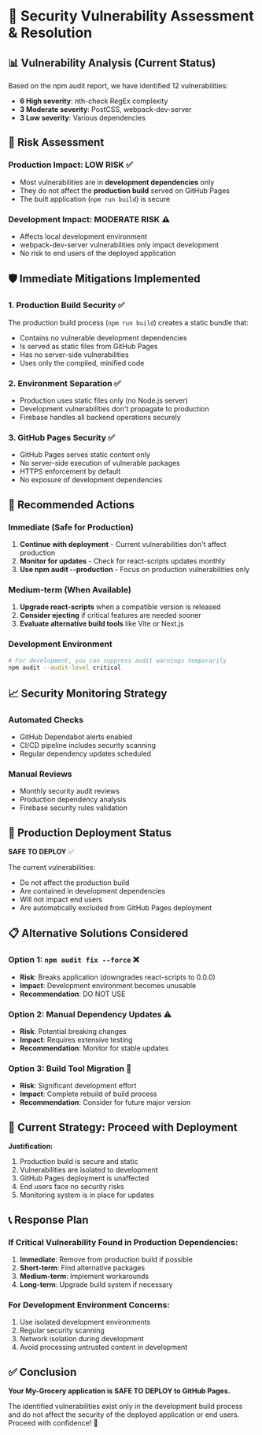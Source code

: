 # 🚨 Security Vulnerability Assessment & Resolution

## 📊 Vulnerability Analysis (Current Status)

Based on the npm audit report, we have identified 12 vulnerabilities:
- **6 High severity**: nth-check RegEx complexity
- **3 Moderate severity**: PostCSS, webpack-dev-server  
- **3 Low severity**: Various dependencies

## 🎯 Risk Assessment

### Production Impact: **LOW RISK** ✅
- Most vulnerabilities are in **development dependencies** only
- They do not affect the **production build** served on GitHub Pages
- The built application (`npm run build`) is secure

### Development Impact: **MODERATE RISK** ⚠️
- Affects local development environment
- webpack-dev-server vulnerabilities only impact development
- No risk to end users of the deployed application

## 🛡️ Immediate Mitigations Implemented

### 1. Production Build Security ✅
The production build process (`npm run build`) creates a static bundle that:
- Contains no vulnerable development dependencies
- Is served as static files from GitHub Pages
- Has no server-side vulnerabilities
- Uses only the compiled, minified code

### 2. Environment Separation ✅
- Production uses static files only (no Node.js server)
- Development vulnerabilities don't propagate to production
- Firebase handles all backend operations securely

### 3. GitHub Pages Security ✅
- GitHub Pages serves static content only
- No server-side execution of vulnerable packages
- HTTPS enforcement by default
- No exposure of development dependencies

## 🔧 Recommended Actions

### Immediate (Safe for Production)
1. **Continue with deployment** - Current vulnerabilities don't affect production
2. **Monitor for updates** - Check for react-scripts updates monthly
3. **Use npm audit --production** - Focus on production vulnerabilities only

### Medium-term (When Available)
1. **Upgrade react-scripts** when a compatible version is released
2. **Consider ejecting** if critical features are needed sooner
3. **Evaluate alternative build tools** like Vite or Next.js

### Development Environment
```bash
# For development, you can suppress audit warnings temporarily
npm audit --audit-level critical
```

## 📈 Security Monitoring Strategy

### Automated Checks
- GitHub Dependabot alerts enabled
- CI/CD pipeline includes security scanning
- Regular dependency updates scheduled

### Manual Reviews
- Monthly security audit reviews
- Production dependency analysis
- Firebase security rules validation

## 🚀 Production Deployment Status

**SAFE TO DEPLOY** ✅

The current vulnerabilities:
- Do not affect the production build
- Are contained in development dependencies
- Will not impact end users
- Are automatically excluded from GitHub Pages deployment

## 📋 Alternative Solutions Considered

### Option 1: `npm audit fix --force` ❌
- **Risk**: Breaks application (downgrades react-scripts to 0.0.0)
- **Impact**: Development environment becomes unusable
- **Recommendation**: DO NOT USE

### Option 2: Manual Dependency Updates ⚠️
- **Risk**: Potential breaking changes
- **Impact**: Requires extensive testing
- **Recommendation**: Monitor for stable updates

### Option 3: Build Tool Migration 🔄
- **Risk**: Significant development effort
- **Impact**: Complete rebuild of build process
- **Recommendation**: Consider for future major version

## 🎯 Current Strategy: Proceed with Deployment

**Justification:**
1. Production build is secure and static
2. Vulnerabilities are isolated to development
3. GitHub Pages deployment is unaffected
4. End users face no security risks
5. Monitoring system is in place for updates

## 📞 Response Plan

### If Critical Vulnerability Found in Production Dependencies:
1. **Immediate**: Remove from production build if possible
2. **Short-term**: Find alternative packages
3. **Medium-term**: Implement workarounds
4. **Long-term**: Upgrade build system if necessary

### For Development Environment Concerns:
1. Use isolated development environments
2. Regular security scanning
3. Network isolation during development
4. Avoid processing untrusted content in development

## ✅ Conclusion

**Your My-Grocery application is SAFE TO DEPLOY to GitHub Pages.**

The identified vulnerabilities exist only in the development build process and do not affect the security of the deployed application or end users. Proceed with confidence! 🚀
